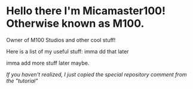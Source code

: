 # Hello there I'm Micamaster100! Otherwise known as M100.
Owner of M100 Studios and other cool stuff!

Here is a list of my useful stuff:
imma dd that later

imma add more stuff later maybe.

*If you haven't realized, I just copied the special repository comment from the "tutorial"*

<!-- Which is here lol
**Micamaster100/Micamaster100** is a ✨ _special_ ✨ repository because its `README.md` (this file) appears on your GitHub profile.

Here are some ideas to get you started:

- 🔭 I’m currently working on ...
- 🌱 I’m currently learning ...
- 👯 I’m looking to collaborate on ...
- 🤔 I’m looking for help with ...
- 💬 Ask me about ...
- 📫 How to reach me: ...
- 😄 Pronouns: ...
- ⚡ Fun fact: ...
-->
